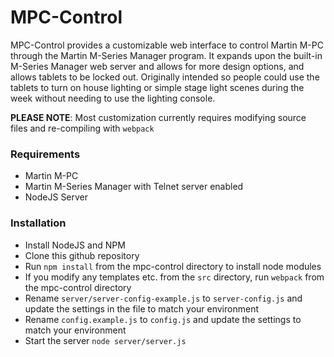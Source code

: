# MPC-Control

MPC-Control provides a customizable web interface to control Martin M-PC through the Martin M-Series Manager program. It expands upon the built-in M-Series Manager web server and allows for more design options, and allows tablets to be locked out. Originally intended so people could use the tablets to turn on house lighting or simple stage light scenes during the week without needing to use the lighting console.

**PLEASE NOTE**: Most customization currently requires modifying source files and re-compiling with `webpack`

### Requirements

 * Martin M-PC
 * Martin M-Series Manager with Telnet server enabled
 * NodeJS Server


### Installation

* Install NodeJS and NPM
* Clone this github repository
* Run `npm install` from the mpc-control directory to install node modules
* If you modify any templates etc. from the `src` directory, run `webpack` from the mpc-control directory
* Rename `server/server-config-example.js` to `server-config.js` and update the settings in the file to match your environment
* Rename `config.example.js` to `config.js` and update the settings to match your environment
* Start the server `node server/server.js`